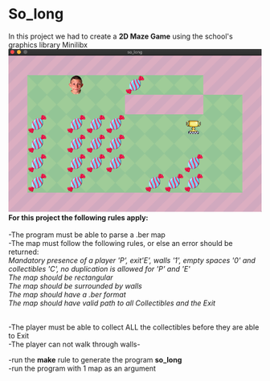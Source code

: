 # So_long
In this project we had to create a **2D Maze Game** using the school's graphics library Minilibx<br />
![Screenshot](https://github.com/hhosri/Hive-Helsinki/blob/master/so_long2/screenshot.png) <br />
**For this project the following rules apply:**<br /><br />
-The program must be able to parse a .ber map<br />
-The map must follow the following rules, or else an error should be returned:<br />
*Mandatory presence of a player 'P', exit'E', walls '1', empty spaces '0' and collectibles 'C', no duplication is allowed for 'P' and 'E'*<br />
*The map should be rectangular*<br />
*The map should be surrounded by walls*<br />
*The map should have a .ber format*<br />
*The map should have valid path to all Collectibles and the Exit*<br /><br />

-The player must be able to collect ALL the collectibles before they are able to Exit<br />
-The player can not walk through walls-<br />

-run the **make** rule to generate the program **so_long**<br />
-run the program with 1 map as an argument<br />


